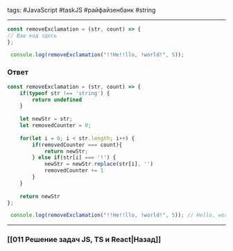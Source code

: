 tags: #JavaScript #taskJS #райфайзенбанк #string
____

```js
const removeExclamation = (str, count) => {
// Ваш код здесь
};

 console.log(removeExclamation("!!He!!llo, !world!", 5));
```

### Ответ

```js
const removeExclamation = (str, count) => {
    if(typeof str !== 'string') {
        return undefined
    }
    
    let newStr = str;
    let removedCounter = 0;
    
    for(let i = 0; i < str.length; i++) {
        if(removedCounter === count){
            return newStr;
        } else if(str[i] === '!') {
            newStr = newStr.replace(str[i], '')
            removedCounter += 1
        }
    }
    
    return newStr
};

 console.log(removeExclamation("!!He!!llo, !world!", 5)); // Hello, world!

```

___
### [[011 Решение задач JS, TS и React|Назад]]